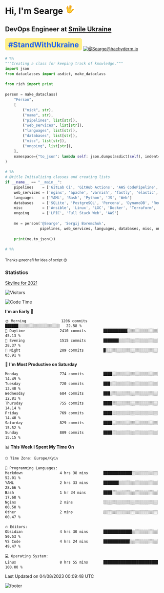 # Hi, I'm Searge <img src="images/vulcan.webp" style="display: inline-block; margin: 0; height: 2rem" alt="Vulcan salute" />

## DevOps Engineer at [Smile Ukraine](https://smile-ukraine.com/en)

[![Stand With Ukraine](https://raw.githubusercontent.com/vshymanskyy/StandWithUkraine/main/badges/StandWithUkraine.svg)](https://stand-with-ukraine.pp.ua)
<a rel="me" href="https://hachyderm.io/@Searge">![@Searge@hachyderm.io](https://img.shields.io/badge/-@Searge-%232B90D9?logo=mastodon&logoColor=white)</a>

```python
# %%
"""Creating a class for keeping track of knowledge."""
import json
from dataclasses import asdict, make_dataclass

from rich import print

person = make_dataclass(
    "Person",
    [
        ("nick", str),
        ("name", str),
        ("pipelines", list[str]),
        ("web_services", list[str]),
        ("languages", list[str]),
        ("databases", list[str]),
        ("misc", list[str]),
        ("ongoing", list[str]),
    ],
    namespace={"to_json": lambda self: json.dumps(asdict(self), indent=4)},
)

# %%
# @title Initializing classes and creating lists
if __name__ == "__main__":
    pipelines    = ['GitLab Ci', 'GitHub Actions', 'AWS CodePipeline', 'Jenkins']
    web_services = ['nginx', 'apache', 'varnish', 'fastly', 'elastic', 'solr']
    languages    = ['YAML', 'Bash', 'Python', 'JS', 'Web']
    databases    = ['SQLite', 'PostgreSQL', 'Percona', 'DynamoDB', 'Redis']
    misc         = ['Ansible', 'Linux', 'LXC', 'Docker', 'Terraform', 'AWS']
    ongoing      = ['LPIC', 'Full Stack Web', 'AWS']

    me = person('@Searge', 'Sergij Boremchuk',
                pipelines, web_services, languages, databases, misc, ongoing)

    print(me.to_json())

# %%

```

<sub>Thanks @rednafi for idea of script :wink:</sub>

### Statistics

[Skyline for 2021](https://skyline.github.com/Searge/2021)

![Visitors](https://komarev.com/ghpvc/?username=searge&label=Profile%20views&color=0e75b6&style=flat) 
<!--START_SECTION:waka-->
![Code Time](http://img.shields.io/badge/Code%20Time-2%2C172%20hrs%202%20mins-blue)

**I'm an Early 🐤** 

```text
🌞 Morning                1206 commits        ██████░░░░░░░░░░░░░░░░░░░   22.58 % 
🌆 Daytime                2410 commits        ███████████░░░░░░░░░░░░░░   45.13 % 
🌃 Evening                1515 commits        ███████░░░░░░░░░░░░░░░░░░   28.37 % 
🌙 Night                  209 commits         █░░░░░░░░░░░░░░░░░░░░░░░░   03.91 % 
```
📅 **I'm Most Productive on Saturday** 

```text
Monday                   774 commits         ████░░░░░░░░░░░░░░░░░░░░░   14.49 % 
Tuesday                  720 commits         ███░░░░░░░░░░░░░░░░░░░░░░   13.48 % 
Wednesday                684 commits         ███░░░░░░░░░░░░░░░░░░░░░░   12.81 % 
Thursday                 755 commits         ████░░░░░░░░░░░░░░░░░░░░░   14.14 % 
Friday                   769 commits         ████░░░░░░░░░░░░░░░░░░░░░   14.40 % 
Saturday                 829 commits         ████░░░░░░░░░░░░░░░░░░░░░   15.52 % 
Sunday                   809 commits         ████░░░░░░░░░░░░░░░░░░░░░   15.15 % 
```


📊 **This Week I Spent My Time On** 

```text
🕑︎ Time Zone: Europe/Kyiv

💬 Programming Languages: 
Markdown                 4 hrs 38 mins       █████████████░░░░░░░░░░░░   52.01 % 
YAML                     2 hrs 33 mins       ███████░░░░░░░░░░░░░░░░░░   28.66 % 
Bash                     1 hr 34 mins        ████░░░░░░░░░░░░░░░░░░░░░   17.68 % 
Nginx                    2 mins              ░░░░░░░░░░░░░░░░░░░░░░░░░   00.50 % 
Other                    2 mins              ░░░░░░░░░░░░░░░░░░░░░░░░░   00.47 % 

🔥 Editors: 
Obsidian                 4 hrs 30 mins       █████████████░░░░░░░░░░░░   50.53 % 
VS Code                  4 hrs 24 mins       ████████████░░░░░░░░░░░░░   49.47 % 

💻 Operating System: 
Linux                    8 hrs 55 mins       █████████████████████████   100.00 % 
```


 Last Updated on 04/08/2023 00:09:48 UTC
<!--END_SECTION:waka-->

![footer](https://capsule-render.vercel.app/api?type=waving&color=gradient&customColorList=14,21&height=82&section=footer)
